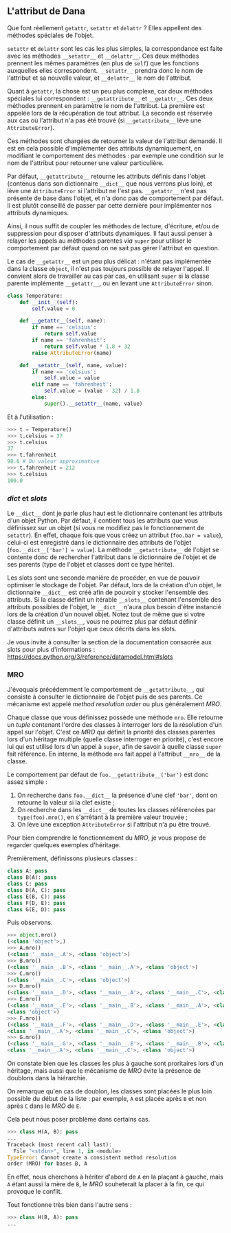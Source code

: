 ## L'attribut de Dana

Que font réellement `getattr`, `setattr` et `delattr` ? Elles appellent des méthodes spéciales de l'objet.

`setattr` et `delattr` sont les cas les plus simples, la correspondance est faite avec les méthodes `__setattr__` et `__delattr__`.
Ces deux méthodes prennent les mêmes paramètres (en plus de `self`) que les fonctions auxquelles elles correspondent. `__setattr__` prendra donc le nom de l'attribut et sa nouvelle valeur, et `__delattr__` le nom de l'attribut.

Quant à `getattr`, la chose est un peu plus complexe, car deux méthodes spéciales lui correspondent : `__getattribute__` et `__getattr__`. Ces deux méthodes prennent en paramètre le nom de l'attribut.
La première est appelée lors de la récupération de tout attribut. La seconde est réservée aux cas où l'attribut n'a pas été trouvé (si `__getattribute__` lève une `AttributeError`).

Ces méthodes sont chargées de retourner la valeur de l'attribut demandé.
Il est en cela possible d'implémenter des attributs dynamiquement, en modifiant le comportement des méthodes : par exemple une condition sur le nom de l'attribut pour retourner une valeur particulière.

Par défaut, `__getattribute__` retourne les attributs définis dans l'objet (contenus dans son dictionnaire `__dict__` que nous verrons plus loin), et lève une `AttributeError` si l'attribut ne l'est pas.
`__getattr__` n'est pas présente de base dans l'objet, et n'a donc pas de comportement par défaut.
Il est plutôt conseillé de passer par cette dernière pour implémenter nos attributs dynamiques.

Ainsi, il nous suffit de coupler les méthodes de lecture, d'écriture, et/ou de suppression pour disposer d'attributs dynamiques.
Il faut aussi penser à relayer les appels au méthodes parentes *via* `super` pour utiliser le comportement par défaut quand on ne sait pas gérer l'attribut en question.

Le cas de `__getattr__` est un peu plus délicat : n'étant pas implémentée dans la classe `object`, il n'est pas toujours possible de relayer l'appel.
Il convient alors de travailler au cas par cas, en utilisant `super` si la classe parente implémente `__getattr__`, ou en levant une `AttributeError` sinon.

```python
class Temperature:
    def __init__(self):
        self.value = 0

    def __getattr__(self, name):
        if name == 'celsius':
            return self.value
        if name == 'fahrenheit':
            return self.value * 1.8 + 32
        raise AttributeError(name)

    def __setattr__(self, name, value):
        if name == 'celsius':
            self.value = value
        elif name == 'fahrenheit':
            self.value = (value - 32) / 1.8
        else:
            super().__setattr__(name, value)
```

Et à l'utilisation :

```python
>>> t = Temperature()
>>> t.celsius = 37
>>> t.celsius
37
>>> t.fahrenheit
98.6 # Ou valeur approximative
>>> t.fahrenheit = 212
>>> t.celsius
100.0
```

### *dict* et *slots*

Le `__dict__` dont je parle plus haut est le dictionnaire contenant les attributs d'un objet Python. Par défaut, il contient tous les attributs que vous définissez sur un objet (si vous ne modifiez pas le fonctionnement de `setattr`).
En effet, chaque fois que vous créez un attribut (`foo.bar = value`), celui-ci est enregistré dans le dictionnaire des attributs de l'objet (`foo.__dict__['bar'] = value`). La méthode `__getattribute__` de l'objet se contente donc de rechercher l'attribut dans le dictionnaire de l'objet et de ses parents (type de l'objet et classes dont ce type hérite).

Les slots sont une seconde manière de procéder, en vue de pouvoir optimiser le stockage de l'objet. Par défaut, lors de la création d'un objet, le dictionnaire `__dict__` est créé afin de pouvoir y stocker l'ensemble des attributs. Si la classe définit un itérable `__slots__` contenant l'ensemble des attributs possibles de l'objet, le `__dict__` n'aura plus besoin d'être instancié lors de la création d'un nouvel objet.
Notez tout de même que si votre classe définit un `__slots__`, vous ne pourrez plus par défaut définir d'attributs autres sur l'objet que ceux décrits dans les slots.

Je vous invite à consulter la section de la documentation consacrée aux slots pour plus d'informations :
<https://docs.python.org/3/reference/datamodel.html#slots>

### MRO

J'évoquais précédemment le comportement de `__getattribute__`, qui consiste à consulter le dictionnaire de l'objet puis de ses parents. Ce mécanisme est appelé *method resolution order* ou plus généralement *MRO*.

Chaque classe que vous définissez possède une méthode `mro`. Elle retourne un *tuple* contenant l'ordre des classes à interroger lors de la résolution d'un appel sur l'objet.
C'est ce *MRO* qui définit la priorité des classes parentes lors d'un héritage multiple (quelle classe interroger en priorité), c'est encore lui qui est utilisé lors d'un appel à `super`, afin de savoir à quelle classe `super` fait référence.
En interne, la méthode `mro` fait appel à l'attribut `__mro__` de la classe.

Le comportement par défaut de `foo.__getattribute__('bar')` est donc assez simple :

1. On recherche dans `foo.__dict__` la présence d'une clef `'bar'`, dont on retourne la valeur si la clef existe ;
2. On recherche dans les `__dict__` de toutes les classes référencées par `type(foo).mro()`, en s'arrêtant à la première valeur trouvée ;
3. On lève une exception `AttributeError` si l'attribut n'a pu être trouvé.

Pour bien comprendre le fonctionnement du *MRO*, je vous propose de regarder quelques exemples d'héritage.

Premièrement, définissons plusieurs classes :

```python
class A: pass
class B(A): pass
class C: pass
class D(A, C): pass
class E(B, C): pass
class F(D, E): pass
class G(E, D): pass
```

Puis observons.

```python
>>> object.mro()
(<class 'object'>,)
>>> A.mro()
(<class '__main__.A'>, <class 'object'>)
>>> B.mro()
(<class '__main__.B'>, <class '__main__.A'>, <class 'object'>)
>>> C.mro()
(<class '__main__.C'>, <class 'object'>)
>>> D.mro()
(<class '__main__.D'>, <class '__main__.A'>, <class '__main__.C'>, <class 'object'>)
>>> E.mro()
(<class '__main__.E'>, <class '__main__.B'>, <class '__main__.A'>, <class '__main__.C'>,
<class 'object'>)
>>> F.mro()
(<class '__main__.F'>, <class '__main__.D'>, <class '__main__.E'>, <class '__main__.B'>,
<class '__main__.A'>, <class '__main__.C'>, <class 'object'>)
>>> G.mro()
(<class '__main__.G'>, <class '__main__.E'>, <class '__main__.B'>, <class '__main__.D'>,
<class '__main__.A'>, <class '__main__.C'>, <class 'object'>)
```

On constate bien que les classes les plus à gauche sont proritaires lors d'un héritage, mais aussi que le mécanisme de *MRO* évite la présence de doublons dans la hiérarchie.

On remarque qu'en cas de doublon, les classes sont placées le plus loin possible du début de la liste : par exemple, `A` est placée après `B` et non après `C` dans le *MRO* de `E`.

Cela peut nous poser problème dans certains cas.

```python
>>> class H(A, B): pass
...
Traceback (most recent call last):
  File "<stdin>", line 1, in <module>
TypeError: Cannot create a consistent method resolution
order (MRO) for bases B, A
```

En effet, nous cherchons à hériter d'abord de `A` en la plaçant à gauche, mais `A` étant aussi la mère de `B`, le *MRO* souheterait la placer à la fin, ce qui provoque le conflit.

Tout fonctionne très bien dans l'autre sens :

```python
>>> class H(B, A): pass
...
```
